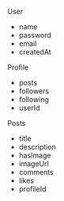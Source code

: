 User
  - name
  - password
  - email
  - createdAt

Profile
  - posts
  - followers
  - following
  - userId

Posts
 - title
 - description
 - hasImage
 - imageUrl
 - comments
 - likes
 - profileId